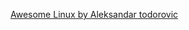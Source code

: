 

<a href="https://github.com/aleksandar-todorovic/awesome-linux">Awesome Linux by Aleksandar todorovic</a>